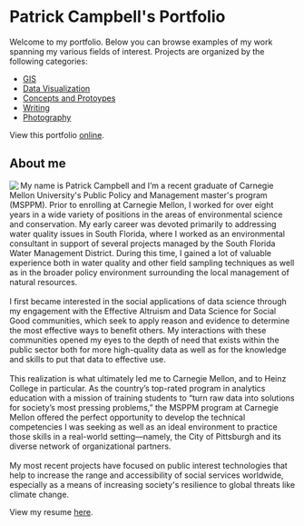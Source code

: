 # Patrick Campbell's Portfolio
Welcome to my portfolio. Below you can browse examples of my work spanning my various fields of interest. Projects are organized by the following categories:

- [GIS](https://jaxgoodlabs.github.io/patrick-campbell-portfolio/GIS/portal)
- [Data Visualization](https://jaxgoodlabs.github.io/patrick-campbell-portfolio/Data-Viz/portal)
- [Concepts and Protoypes](https://jaxgoodlabs.github.io/patrick-campbell-portfolio/Concepts-and-Prototypes/portal)
- [Writing](https://jaxgoodlabs.github.io//patrick-campbell-portfolio/Writing/portal)
- [Photography](https://jaxgoodlabs.github.io/patrick-campbell-portfolio/Photography/portal)

View this portfolio [online](https://jaxgoodlabs.github.io/patrick-campbell-portfolio/). 

## About me 
<img align="left" src="https://user-images.githubusercontent.com/32546509/77238966-de37cd00-6bab-11ea-9b9b-e49783f8300a.jpg">
My name is Patrick Campbell and I’m a recent graduate of Carnegie Mellon University's Public Policy and Management master's program (MSPPM). Prior to enrolling at Carnegie Mellon, I worked for over eight years in a wide variety of positions in the areas of environmental science and conservation. My early career was devoted primarily to addressing water quality issues in South Florida, where I worked as an environmental consultant in support of several projects managed by the South Florida Water Management District. During this time, I gained a lot of valuable experience both in water quality and other field sampling techniques as well as in the broader policy environment surrounding the local management of natural resources.<br />
<br />
I first became interested in the social applications of data science through my engagement with the Effective Altruism and Data Science for Social Good communities, which seek to apply reason and evidence to determine the most effective ways to benefit others. My interactions with these communities opened my eyes to the depth of need that exists within the public sector both for more high-quality data as well as for the knowledge and skills to put that data to effective use.<br />
<br />
This realization is what ultimately led me to Carnegie Mellon, and to Heinz College in particular. As the country’s top-rated program in analytics education with a mission of training students to “turn raw data into solutions for society’s most pressing problems,” the MSPPM program at Carnegie Mellon offered the perfect opportunity to develop the technical competencies I was seeking as well as an ideal environment to practice those skills in a real-world setting—namely, the City of Pittsburgh and its diverse network of organizational partners.<br />
<br />
My most recent projects have focused on public interest technologies that help to increase the range and accessibility of social services worldwide, especially as a means of increasing society's resilience to global threats like climate change.<br />


View my resume [here](https://jaxgoodlabs.github.io/patrick-campbell-portfolio/Patrick%20Campbell%20Resume.pdf).

